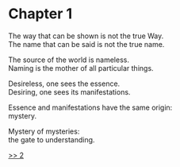 # Chapter 1

The way that can be shown is not the true Way.  
The name that can be said is not the true name.

The source of the world is nameless.  
Naming is the mother of all particular things.

Desireless, one sees the essence.  
Desiring, one sees its manifestations.

Essence and manifestations have the same origin:  
mystery.

Mystery of mysteries:  
the gate to understanding.

[>> 2](02.md)
